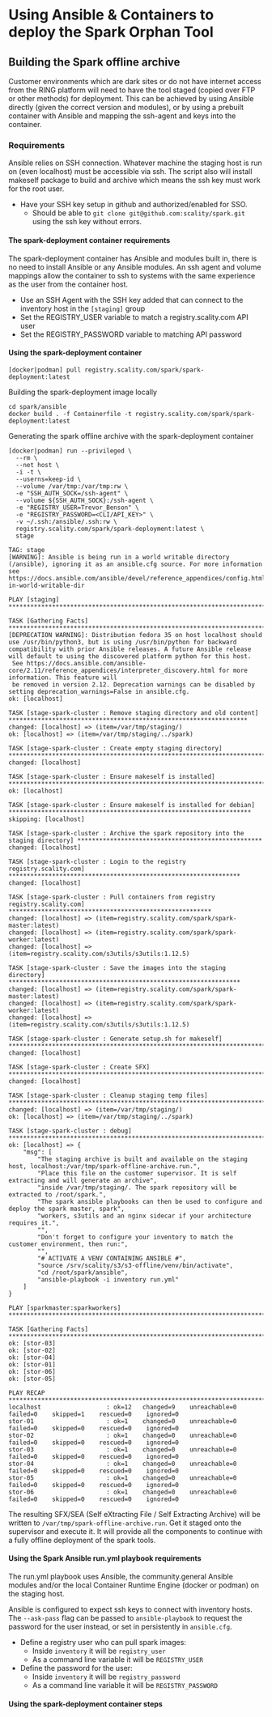 # Using Ansible & Containers to deploy the Spark Orphan Tool


## Building the Spark offline archive

Customer environments which are dark sites or do not have internet access from
the RING platform will need to have the tool staged (copied over FTP or other
methods) for deployment. This can be achieved by using Ansible directly (given 
the correct version and modules), or by using a prebuilt container with Ansible 
and mapping the ssh-agent and keys into the container.

### Requirements

Ansible relies on SSH connection. Whatever machine the staging host is run on
(even localhost) must be accessible via ssh. The script also will install 
makeself package to build and archive which means the ssh key must work for
the root user.

* Have your SSH key setup in github and authorized/enabled for SSO. 
  * Should be able to `git clone git@github.com:scality/spark.git` using the ssh
  key without errors.

#### The spark-deployment container requirements
The spark-deployment container has Ansible and modules built in, there is no 
need to install Ansible or any Ansible modules. An ssh agent and volume mappings
allow the container to ssh to systems with the same experience as the user from
the container host. 

* Use an SSH Agent with the SSH key added that can connect to the inventory host
in the `[staging]` group
* Set the REGISTRY_USER variable to match a registry.scality.com API user 
* Set the REGISTRY_PASSWORD variable to matching API password
 
#### Using the spark-deployment container
```commandline
[docker|podman] pull registry.scality.com/spark/spark-deployment:latest
```

Building the spark-deployment image locally 
```commandline
cd spark/ansible
docker build . -f Containerfile -t registry.scality.com/spark/spark-deployment:latest
```

Generating the spark offline archive with the spark-deployment container 
```commandline
[docker|podman] run --privileged \
  --rm \
  --net host \
  -i -t \
  --userns=keep-id \
  --volume /var/tmp:/var/tmp:rw \
  -e "SSH_AUTH_SOCK=/ssh-agent" \
  --volume ${SSH_AUTH_SOCK}:/ssh-agent \
  -e "REGISTRY_USER=Trevor_Benson" \
  -e "REGISTRY_PASSWORD=<CLI/API_KEY>" \
  -v ~/.ssh:/ansible/.ssh:rw \
  registry.scality.com/spark/spark-deployment:latest \
  stage
```

```asciidoc
TAG: stage
[WARNING]: Ansible is being run in a world writable directory (/ansible), ignoring it as an ansible.cfg source. For more information
see https://docs.ansible.com/ansible/devel/reference_appendices/config.html#cfg-in-world-writable-dir

PLAY [staging] *************************************************************************************************************************

TASK [Gathering Facts] *****************************************************************************************************************
[DEPRECATION WARNING]: Distribution fedora 35 on host localhost should use /usr/bin/python3, but is using /usr/bin/python for backward 
compatibility with prior Ansible releases. A future Ansible release will default to using the discovered platform python for this host.
 See https://docs.ansible.com/ansible-core/2.11/reference_appendices/interpreter_discovery.html for more information. This feature will
 be removed in version 2.12. Deprecation warnings can be disabled by setting deprecation_warnings=False in ansible.cfg.
ok: [localhost]

TASK [stage-spark-cluster : Remove staging directory and old content] ******************************************************************
changed: [localhost] => (item=/var/tmp/staging/)
ok: [localhost] => (item=/var/tmp/staging/../spark)

TASK [stage-spark-cluster : Create empty staging directory] ****************************************************************************
changed: [localhost]

TASK [stage-spark-cluster : Ensure makeself is installed] ******************************************************************************
ok: [localhost]

TASK [stage-spark-cluster : Ensure makeself is installed for debian] *******************************************************************
skipping: [localhost]

TASK [stage-spark-cluster : Archive the spark repository into the staging directory] ***************************************************
changed: [localhost]

TASK [stage-spark-cluster : Login to the registry registry.scality.com] ****************************************************************
changed: [localhost]

TASK [stage-spark-cluster : Pull containers from registry registry.scality.com] ********************************************************
changed: [localhost] => (item=registry.scality.com/spark/spark-master:latest)
changed: [localhost] => (item=registry.scality.com/spark/spark-worker:latest)
changed: [localhost] => (item=registry.scality.com/s3utils/s3utils:1.12.5)

TASK [stage-spark-cluster : Save the images into the staging directory] ****************************************************************
changed: [localhost] => (item=registry.scality.com/spark/spark-master:latest)
changed: [localhost] => (item=registry.scality.com/spark/spark-worker:latest)
changed: [localhost] => (item=registry.scality.com/s3utils/s3utils:1.12.5)

TASK [stage-spark-cluster : Generate setup.sh for makeself] ****************************************************************************
changed: [localhost]

TASK [stage-spark-cluster : Create SFX] ************************************************************************************************
changed: [localhost]

TASK [stage-spark-cluster : Cleanup staging temp files] ********************************************************************************
changed: [localhost] => (item=/var/tmp/staging/)
ok: [localhost] => (item=/var/tmp/staging/../spark)

TASK [stage-spark-cluster : debug] *****************************************************************************************************
ok: [localhost] => {
    "msg": [
        "The staging archive is built and available on the staging host, localhost:/var/tmp/spark-offline-archive.run.",
        "Place this file on the customer supervisor. It is self extracting and will generate an archive",
        "inside /var/tmp/staging/. The spark repository will be extracted to /root/spark.",
        "The spark ansible playbooks can then be used to configure and deploy the spark master, spark",
        "workers, s3utils and an nginx sidecar if your architecture requires it.",
        "",
        "Don't forget to configure your inventory to match the customer environment, then run:",
        "",
        "# ACTIVATE A VENV CONTAINING ANSIBLE #",
        "source /srv/scality/s3/s3-offline/venv/bin/activate",
        "cd /root/spark/ansible",
        "ansible-playbook -i inventory run.yml"
    ]
}

PLAY [sparkmaster:sparkworkers] ********************************************************************************************************

TASK [Gathering Facts] *****************************************************************************************************************
ok: [stor-03]
ok: [stor-02]
ok: [stor-04]
ok: [stor-01]
ok: [stor-06]
ok: [stor-05]

PLAY RECAP *****************************************************************************************************************************
localhost                  : ok=12   changed=9    unreachable=0    failed=0    skipped=1    rescued=0    ignored=0   
stor-01                    : ok=1    changed=0    unreachable=0    failed=0    skipped=0    rescued=0    ignored=0   
stor-02                    : ok=1    changed=0    unreachable=0    failed=0    skipped=0    rescued=0    ignored=0   
stor-03                    : ok=1    changed=0    unreachable=0    failed=0    skipped=0    rescued=0    ignored=0   
stor-04                    : ok=1    changed=0    unreachable=0    failed=0    skipped=0    rescued=0    ignored=0   
stor-05                    : ok=1    changed=0    unreachable=0    failed=0    skipped=0    rescued=0    ignored=0   
stor-06                    : ok=1    changed=0    unreachable=0    failed=0    skipped=0    rescued=0    ignored=0   

```


The resulting SFX/SEA (Self eXtracting File / Self Extracting Archive) will be 
written to ``/var/tmp/spark-offline-archive.run``. Get it staged onto the 
supervisor and execute it. It will provide all the components to continue with
a fully offline deployment of the spark tools.

#### Using the Spark Ansible run.yml playbook requirements
The run.yml playbook uses Ansible, the community.general Ansible modules and/or
the local Container Runtime Engine (docker or podman) on the staging host.

Ansible is configured to expect ssh keys to connect with inventory hosts.
The `--ask-pass` flag can be passed to `ansible-playbook` to request the 
password for the user instead, or set in persistently in `ansible.cfg`.

* Define a registry user who can pull spark images:
  * Inside `inventory` it will be `registry_user`
  * As a command line variable it will be `REGISTRY_USER`
* Define the password for the user:
  * Inside `inventory` it will be `registry_password`
  * As a command line variable it will be `REGISTRY_PASSWORD`

#### Using the spark-deployment container steps
